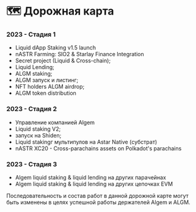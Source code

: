 # 🗺 Дорожная карта

### &#x20;2023 - Стадия 1

* Liquid dApp Staking v1.5 launch
* nASTR Farming: SIO2 & Starlay Finance Integration
* Secret project (Liquid & Cross-chain);
* Liquid Lending;
* ALGM staking;
* ALGM запуск и листинг;
* NFT holders ALGM airdrop;
* ALGM token distribution&#x20;

### 2023 - Стадия 2

* Управление компанией Algem
* Liquid staking V2;
* запуск на Shiden;
* Liquid stakingг мультипулов на Astar Native (субстрат)
* nASTR XC20 - Cross-parachains assets on Polkadot's parachains&#x20;

### 2023 - Стадия 3

* Algem liquid staking & liquid lending на других парачейнах
* Algem liquid staking & liquid lending на других цепочках EVM

Последовательность и состав работ в данной дорожной карте могут быть изменены в целях успешной работы держателей Algem и ALGM.
